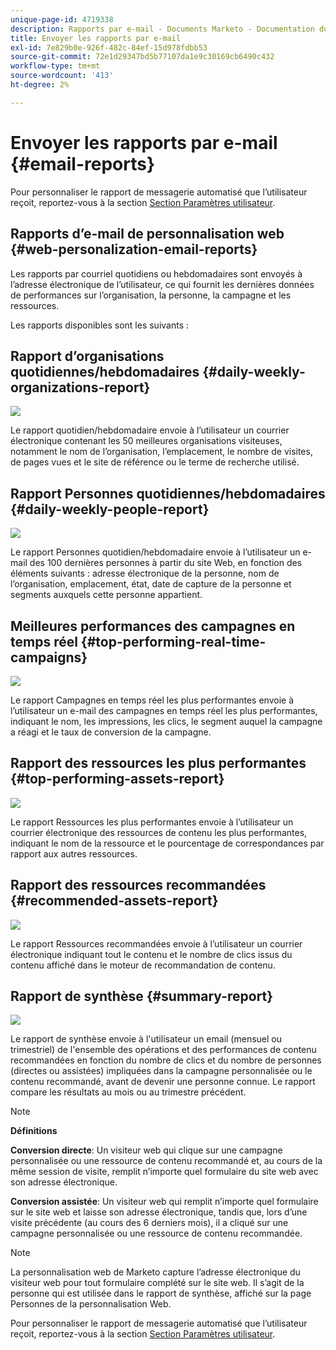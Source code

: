 ```yaml
---
unique-page-id: 4719338
description: Rapports par e-mail - Documents Marketo - Documentation du produit
title: Envoyer les rapports par e-mail
exl-id: 7e829b0e-926f-482c-84ef-15d978fdbb53
source-git-commit: 72e1d29347bd5b77107da1e9c30169cb6490c432
workflow-type: tm+mt
source-wordcount: '413'
ht-degree: 2%

---
```


# Envoyer les rapports par e-mail {#email-reports}

Pour personnaliser le rapport de messagerie automatisé que l’utilisateur reçoit, reportez-vous à la section  [Section Paramètres utilisateur](/help/marketo/product-docs/web-personalization/getting-started/user-settings.md).

## Rapports d’e-mail de personnalisation web {#web-personalization-email-reports}

Les rapports par courriel quotidiens ou hebdomadaires sont envoyés à l’adresse électronique de l’utilisateur, ce qui fournit les dernières données de performances sur l’organisation, la personne, la campagne et les ressources.

Les rapports disponibles sont les suivants :

## Rapport d’organisations quotidiennes/hebdomadaires {#daily-weekly-organizations-report}

![](assets/image2014-12-6-13-3a32-3a8.png)

Le rapport quotidien/hebdomadaire envoie à l’utilisateur un courrier électronique contenant les 50 meilleures organisations visiteuses, notamment le nom de l’organisation, l’emplacement, le nombre de visites, de pages vues et le site de référence ou le terme de recherche utilisé.

## Rapport Personnes quotidiennes/hebdomadaires {#daily-weekly-people-report}

![](assets/two.png)

Le rapport Personnes quotidien/hebdomadaire envoie à l’utilisateur un e-mail des 100 dernières personnes à partir du site Web, en fonction des éléments suivants : adresse électronique de la personne, nom de l’organisation, emplacement, état, date de capture de la personne et segments auxquels cette personne appartient.

## Meilleures performances des campagnes en temps réel {#top-performing-real-time-campaigns}

![](assets/image2014-12-6-13-3a32-3a31.png)

Le rapport Campagnes en temps réel les plus performantes envoie à l’utilisateur un e-mail des campagnes en temps réel les plus performantes, indiquant le nom, les impressions, les clics, le segment auquel la campagne a réagi et le taux de conversion de la campagne.

## Rapport des ressources les plus performantes {#top-performing-assets-report}

![](assets/image2014-12-6-13-3a29-3a5.png)

Le rapport Ressources les plus performantes envoie à l’utilisateur un courrier électronique des ressources de contenu les plus performantes, indiquant le nom de la ressource et le pourcentage de correspondances par rapport aux autres ressources.

## Rapport des ressources recommandées {#recommended-assets-report}

![](assets/image2014-12-6-13-3a28-3a43.png)

Le rapport Ressources recommandées envoie à l’utilisateur un courrier électronique indiquant tout le contenu et le nombre de clics issus du contenu affiché dans le moteur de recommandation de contenu.

## Rapport de synthèse {#summary-report}

![](assets/six.png)

Le rapport de synthèse envoie à l&#39;utilisateur un email (mensuel ou trimestriel) de l&#39;ensemble des opérations et des performances de contenu recommandées en fonction du nombre de clics et du nombre de personnes (directes ou assistées) impliquées dans la campagne personnalisée ou le contenu recommandé, avant de devenir une personne connue. Le rapport compare les résultats au mois ou au trimestre précédent.

>[!NOTE]
>
>**Définitions**
>
>**Conversion directe**: Un visiteur web qui clique sur une campagne personnalisée ou une ressource de contenu recommandé et, au cours de la même session de visite, remplit n’importe quel formulaire du site web avec son adresse électronique.
>
>**Conversion assistée**: Un visiteur web qui remplit n’importe quel formulaire sur le site web et laisse son adresse électronique, tandis que, lors d’une visite précédente (au cours des 6 derniers mois), il a cliqué sur une campagne personnalisée ou une ressource de contenu recommandée.

>[!NOTE]
>
>La personnalisation web de Marketo capture l’adresse électronique du visiteur web pour tout formulaire complété sur le site web. Il s’agit de la personne qui est utilisée dans le rapport de synthèse, affiché sur la page Personnes de la personnalisation Web.

Pour personnaliser le rapport de messagerie automatisé que l’utilisateur reçoit, reportez-vous à la section [Section Paramètres utilisateur](/help/marketo/product-docs/web-personalization/getting-started/user-settings.md).
